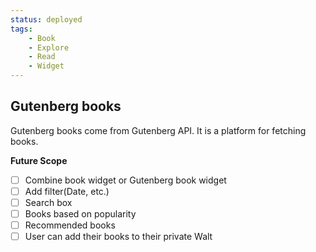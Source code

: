 ```yaml
---
status: deployed
tags:
    - Book
    - Explore
    - Read
    - Widget
---
```

## Gutenberg books

Gutenberg books come from Gutenberg API. It is a platform for fetching books.

**Future Scope**
- [ ] Combine book widget or Gutenberg book widget
- [ ] Add filter(Date, etc.)
- [ ] Search box
- [ ] Books based on popularity
- [ ] Recommended books
- [ ] User can add their books to their private Walt
